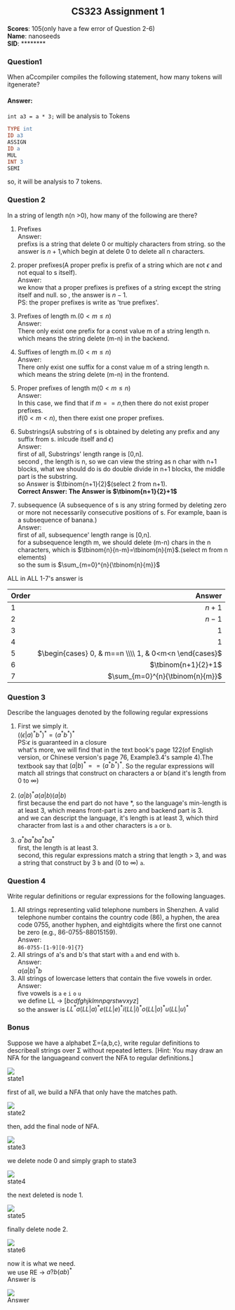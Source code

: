 <!--
 * @Github: https://github.com/Certseeds/CS323_Compilers_2020F
 * @Organization: SUSTech
 * @Author: nanoseeds
 * @Date: 2020-09-19 21:47:34
 * @LastEditors: nanoseeds
 * @LastEditTime: 2020-11-28 22:16:23
 * @License: CC-BY-NC-SA_V4_0 or any later version 
 -->
<h2 style="text-align:center">CS323 Assignment 1</h2>

**Scores**: 105(only have a few error of Question 2-6)  
**Name**: nanoseeds  
**SID**: \*\*\*\*\*\*\*\*

### Question1 
When aCcompiler compiles the following statement, how many tokens will itgenerate?

#### Answer:
`int a3 = a * 3;`
will be analysis to Tokens
``` flex
TYPE int
ID a3
ASSIGN
ID a
MUL
INT 3
SEMI
```
so, it will be analysis to 7 tokens.

### Question 2
In a string of length n(n >0), how many of the following are there?
1. Prefixes  
Answer:  
prefixs is a string that delete 0 or multiply characters from string.
so the answer is $n+1$,which begin at delete 0 to delete all n characters.

2. proper prefixes(A proper prefix is prefix of a string which are not $\epsilon$ and not equal to s itself).    
Answer:  
we know that a proper prefixes is prefixes of a string except the string itself and null. so , the answer is $n-1$.  
PS: the proper prefixes is write as 'true prefixes'.  

3. Prefixes of length m.($0<m≤n$)</br>
Answer:  
There only exist one prefix for a const value m of a string length n.  
which means the string delete (m-n) in the backend.  

4. Suffixes of length m.($0<m≤n$)</br>
Answer:  
There only exist one suffix for a const value m of a string length n.  
which means the string delete (m-n) in the frontend.  

5. Proper prefixes of length m($0<m≤n$)</br>
Answer:  
In this case, we find that if $m==n$,then there do not exist proper prefixes.  
if($0<m<n$), then there exist one proper prefixes.  

6. Substrings(A substring of s is obtained by deleting any prefix and any suffix from s. inlcude itself and $\epsilon$)</br>
Answer:  
first of all, Substrings' length range is [0,n].  
second , the length is n, so we can view the string as n char with n+1 blocks, what we should do is do double divide in n+1 blocks, the middle part is the substring.  
so Answer is $\tbinom{n+1}{2}$(select 2 from n+1).  
**Correct Answer: The Answer is  $\tbinom{n+1}{2}+1$**


7. subsequence (A subsequence of s is any string formed by deleting zero or more not necessarily consecutive  positions of s. For example, baan is a subsequence of banana.)</br>
Answer:  
first of all, subsequence' length range is [0,n].  
for a subsequence length m, we should delete (m-n) chars in the n characters, which is $\tbinom{n}{n-m}=\tbinom{n}{m}$.(select m from n elements)  
so the sum is $\sum_{m=0}^{n}{\tbinom{n}{m}}$  

ALL in ALL
1-7's answer is 

| Order |                                                 Answer |
| :---- | -----------------------------------------------------: |
| 1     |                                                  $n+1$ |
| 2     |                                                  $n-1$ |
| 3     |                                                    $1$ |
| 4     |                                                    $1$ |
| 5     | $\begin{cases}  0, & m==n \\\\ 1, & 0<m<n \end{cases}$ |
| 6     |                                      $\tbinom{n+1}{2}+1$ |
| 7     |                        $\sum_{m=0}^{n}{\tbinom{n}{m}}$ |

### Question 3
Describe the languages denoted by the following regular expressions

1. First we simply it.  
$((\epsilon|a)^{*}b^{*})^{*}=(a^{*}b^{*})^{*}$  
PS:$\epsilon$ is guaranteed in a closure  
what's more, we will find that in the text book's page 122(of English version, or Chinese version's page 76, Example3.4's sample 4).The textbook say that $(a|b)^{*} == (a^*b^*)^*$. So the regular expressions will match all strings that construct on characters a or b(and it's length from $0$ to $\infty$)

2. $(a|b)^*a(a|b)(a|b)$   
first because the end part do not have *, so the language's min-length is at least 3, which means front-part is zero and backend part is 3.  
and we can descript the language, it's length is at least 3, which third character from last is `a`  and other characters is `a` or `b`.

3. $a^*ba^*ba^*ba^*$  
first, the length is at least 3.  
second, this regular expressions match a string that length > 3, and was a string that construct by 3 `b` and ($0$ to $\infty$) `a`.

### Question 4
Write regular definitions or regular expressions for the following languages.  
1. All strings representing valid telephone numbers in Shenzhen. A valid telephone number contains the country code (86), a hyphen, the area code 0755, another hyphen, and eightdigits where the first one cannot be zero (e.g., 86-0755-88015159).  
Answer:  
`86-0755-[1-9][0-9]{7}`
1. All strings of a's and b's that start with `a` and end with `b`.  
Answer:  
$a(a|b)^{*}b$
3. All strings of lowercase letters that contain the five vowels in order.  
Answer:  
five vowels is `a` `e` `i` `o` `u`  
we define LL -> $[bcdfghjklmnpqrstwvxyz]$  
so the answer is $LL^{*}a(LL|a)^{*}e(LL|e)^{*}i(LL|i)^{*}o(LL|o)^{*}u(LL|u)^{*}$

### Bonus
Suppose we have a alphabet Σ={a,b,c}, write regular definitions to describeall strings over Σ without repeated letters.  [Hint:  You may draw an NFA for the languageand convert the NFA to regular definitions.]

<div>
  <img src="./bonus_state1.png"><br />
  <div>state1</div>
</div>

first of all, we build a NFA that only have the matches path.

<div>
  <img src="./bonus_state2.png"><br />
  <div>state2</div>
</div>

then, add the final node of NFA.

<div>
  <img src="./bonus_state3.png"><br />
  <div>state3</div>
</div>

we delete node 0 and simply graph to state3

<div>
  <img src="./bonus_state4.png"><br />
  <div>state4</div>
</div>

the next deleted is node 1.

<div>
  <img src="./bonus_state5.png"><br />
  <div>state5</div>
</div>

finally delete node 2.

<div>
  <img src="./bonus_state6.png"><br />
  <div>state6</div>
</div>

now it is what we need.  
we use RE -> $a?b(ab)^{*}$  
Answer is  
<div>
  <img src="./bonus_state7.png"><br />
  <div>Answer</div>
</div>

<link rel="stylesheet" type="text/css" href="./../markdown.css">
